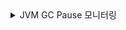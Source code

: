 <details>
<summary>JVM GC Pause 모니터링</summary>
# 📌 JVM GC Pause 모니터링

## 📊 PromQL 쿼리
### **1. GC Pause 발생 횟수 변화율 (GC Pause Count Rate)**
```promql
irate(jvm_gc_pause_seconds_count{instance="$instance", application="$application"}[5m])
```
✔ **JVM에서 발생한 GC Pause(정지) 이벤트 횟수의 변화율.**  
✔ **이 값이 증가하면, GC가 자주 실행되며 애플리케이션이 정지(Pause)하는 빈도가 증가한 것.**  
✔ **GC Pause가 자주 발생하면, 애플리케이션의 응답 시간이 느려질 가능성이 있음.**  
✔ **특히, Full GC가 많이 발생하면 심각한 성능 저하로 이어질 수 있음.**

### **2. GC Pause 총 시간 변화율 (GC Pause Duration Rate)**
```promql
irate(jvm_gc_pause_seconds_sum{instance="$instance", application="$application"}[5m])
```
✔ **JVM에서 발생한 GC Pause(정지) 총 시간의 변화율.**  
✔ **GC Pause의 지속 시간이 길수록, 애플리케이션의 처리 성능에 부정적인 영향을 미칠 수 있음.**  
✔ **이 값이 높아지면, GC 튜닝이 필요할 가능성이 있음 (예: Heap 크기 조정, GC 알고리즘 변경 등).**  
✔ **GC Pause 총 시간이 길다면, 애플리케이션의 전체적인 성능이 저하될 수 있음.**

---

## 🔍 설명
| **쿼리** | **설명** |
|----------|---------|
| `jvm_gc_pause_seconds_count` | GC Pause 발생 횟수 |
| `jvm_gc_pause_seconds_sum` | GC Pause 지속 시간 (초) |

📌 **GC Pause는 JVM이 객체 정리(Garbage Collection)를 수행할 때 애플리케이션이 멈추는 시간임.**  
📌 **Pause 횟수가 많아지면, GC가 너무 자주 발생하여 성능 저하를 유발할 수 있음.**  
📌 **Pause 시간이 길면, Major GC(Full GC) 발생 가능성이 높으며 응답 속도가 저하될 수 있음.**

---

## 🔥 **왜 이 2개의 메트릭이 중요한가?**
✔ **GC Pause 횟수만 보면 안 되는 이유**
- GC Pause가 자주 발생하더라도 Pause 시간이 짧으면 큰 문제가 되지 않을 수 있음.
- 따라서 **Pause 지속 시간과 함께 모니터링하여 실제 영향을 평가해야 함.**

✔ **GC Pause 총 시간을 모니터링하는 이유**
- Pause 시간이 길수록 **애플리케이션이 응답하지 않는 시간이 늘어나며, 성능 저하가 발생할 가능성이 높음.**
- Minor GC는 보통 빠르게 끝나지만, **Full GC가 발생하면 애플리케이션이 수 초간 멈출 수도 있음.**
- GC Pause 시간이 높다면, **Heap 크기 조정, GC 알고리즘 변경(G1 GC, ZGC 등)이 필요할 가능성이 있음.**

✔ **Pause 횟수와 총 시간을 함께 보면 GC 최적화 가능**
- **Pause 횟수는 많지만 총 시간이 짧다면, GC는 자주 실행되지만 빠르게 완료되는 상태.**
- **Pause 횟수와 총 시간이 모두 많다면, GC가 시스템에 큰 부하를 주고 있는 상태.**
- **Pause 횟수는 적지만 총 시간이 길다면, Full GC가 자주 발생할 가능성이 높음.**

---

## 📌 **Grafana에서 JVM GC Pause 모니터링 대시보드 설정**
### 🖥️ **패널 설정**
- **패널 유형:** Line Chart
- **X축:** 시간 (Timestamp)
- **Y축:** GC Pause 횟수 또는 지속 시간 (Count / Seconds)
- **PromQL 쿼리:**
    - **GC Pause 발생 횟수**
      ```promql
      irate(jvm_gc_pause_seconds_count{instance="$instance", application="$application"}[5m])
      ```
    - **GC Pause 총 시간**
      ```promql
      irate(jvm_gc_pause_seconds_sum{instance="$instance", application="$application"}[5m])
      ```

### 🚨 **임계값(Threshold) 설정**
- **Pause 횟수가 급격히 증가** → 🟠 **주의 (GC 최적화 필요 가능성)**
- **Pause 시간이 1초 이상 지속** → 🔴 **위험 (Full GC 가능성 증가, 애플리케이션 응답 지연)**
- **Pause 시간이 지속적으로 증가** → 🟠 **Heap 크기 조정 또는 GC 알고리즘 변경 검토 필요**

📌 **GC Pause가 많으면, GC 튜닝을 통해 Young Generation 크기 조정이 필요할 수 있음!**  
📌 **Full GC가 자주 발생하면, GC 알고리즘 변경(G1 GC, ZGC 등)을 고려해야 함!**

---

## ✅ **결론**
✔ **GC Pause 횟수와 총 시간을 함께 보면 JVM의 Garbage Collection 성능을 평가할 수 있음!**  
✔ **Pause 횟수가 많으면 Minor GC가 자주 발생하는 상태, 최적화가 필요할 가능성이 있음!**  
✔ **Pause 시간이 길다면 Full GC가 자주 발생할 가능성이 있으며, 심각한 성능 저하 가능성이 있음!**  
✔ **Grafana에서 GC Pause 모니터링을 통해 애플리케이션의 응답 속도를 최적화할 수 있음!**

</details>
